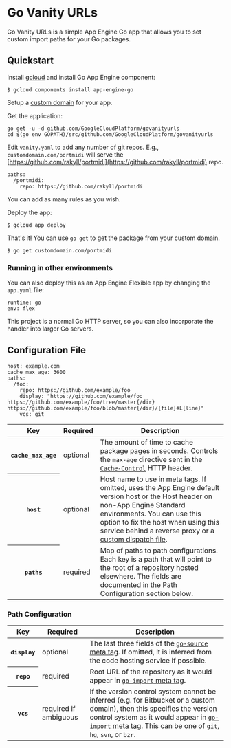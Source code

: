 # Go Vanity URLs

Go Vanity URLs is a simple App Engine Go app that allows you
to set custom import paths for your Go packages.

## Quickstart

Install [gcloud](https://cloud.google.com/sdk/downloads) and install Go App Engine component:

```
$ gcloud components install app-engine-go
```

Setup a [custom domain](https://cloud.google.com/appengine/docs/standard/python/using-custom-domains-and-ssl) for your app.

Get the application:
```
go get -u -d github.com/GoogleCloudPlatform/govanityurls
cd $(go env GOPATH)/src/github.com/GoogleCloudPlatform/govanityurls
```

Edit `vanity.yaml` to add any number of git repos. E.g., `customdomain.com/portmidi` will
serve the [https://github.com/rakyll/portmidi](https://github.com/rakyll/portmidi) repo.

```
paths:
  /portmidi:
    repo: https://github.com/rakyll/portmidi
```

You can add as many rules as you wish.

Deploy the app:

```
$ gcloud app deploy
```

That's it! You can use `go get` to get the package from your custom domain.

```
$ go get customdomain.com/portmidi
```

### Running in other environments

You can also deploy this as an App Engine Flexible app by changing the
`app.yaml` file:

```
runtime: go
env: flex
```

This project is a normal Go HTTP server, so you can also incorporate the
handler into larger Go servers.

## Configuration File

```
host: example.com
cache_max_age: 3600
paths:
  /foo:
    repo: https://github.com/example/foo
    display: "https://github.com/example/foo https://github.com/example/foo/tree/master{/dir} https://github.com/example/foo/blob/master{/dir}/{file}#L{line}"
    vcs: git
```

<table>
  <thead>
    <tr>
      <th scope="col">Key</th>
      <th scope="col">Required</th>
      <th scope="col">Description</th>
    </tr>
  </thead>
  <tbody>
    <tr>
      <th scope="row"><code>cache_max_age</code></th>
      <td>optional</td>
      <td>The amount of time to cache package pages in seconds.  Controls the <code>max-age</code> directive sent in the <a href="https://developer.mozilla.org/en-US/docs/Web/HTTP/Headers/Cache-Control"><code>Cache-Control</code></a> HTTP header.</td>
    </tr>
    <tr>
      <th scope="row"><code>host</code></th>
      <td>optional</td>
      <td>Host name to use in meta tags.  If omitted, uses the App Engine default version host or the Host header on non-App Engine Standard environments.  You can use this option to fix the host when using this service behind a reverse proxy or a <a href="https://cloud.google.com/appengine/docs/standard/go/how-requests-are-routed#routing_with_a_dispatch_file">custom dispatch file</a>.</td>
    </tr>
    <tr>
      <th scope="row"><code>paths</code></th>
      <td>required</td>
      <td>Map of paths to path configurations.  Each key is a path that will point to the root of a repository hosted elsewhere.  The fields are documented in the Path Configuration section below.</td>
    </tr>
  </tbody>
</table>

### Path Configuration

<table>
  <thead>
    <tr>
      <th scope="col">Key</th>
      <th scope="col">Required</th>
      <th scope="col">Description</th>
    </tr>
  </thead>
  <tbody>
    <tr>
      <th scope="row"><code>display</code></th>
      <td>optional</td>
      <td>The last three fields of the <a href="https://github.com/golang/gddo/wiki/Source-Code-Links"><code>go-source</code> meta tag</a>.  If omitted, it is inferred from the code hosting service if possible.</td>
    </tr>
    <tr>
      <th scope="row"><code>repo</code></th>
      <td>required</td>
      <td>Root URL of the repository as it would appear in <a href="https://golang.org/cmd/go/#hdr-Remote_import_paths"><code>go-import</code> meta tag</a>.</td>
    </tr>
    <tr>
      <th scope="row"><code>vcs</code></th>
      <td>required if ambiguous</td>
      <td>If the version control system cannot be inferred (e.g. for Bitbucket or a custom domain), then this specifies the version control system as it would appear in <a href="https://golang.org/cmd/go/#hdr-Remote_import_paths"><code>go-import</code> meta tag</a>.  This can be one of <code>git</code>, <code>hg</code>, <code>svn</code>, or <code>bzr</code>.</td>
    </tr>
  </tbody>
</table>
